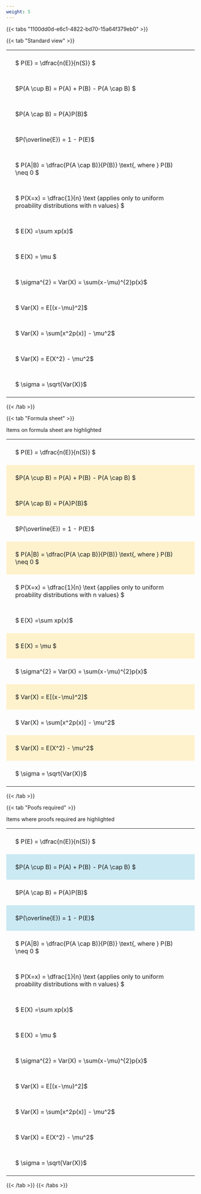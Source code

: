 ```yaml
---
weight: 5
---
```


{{< tabs "1100dd0d-e6c1-4822-bd70-15a64f379eb0" >}}

{{< tab "Standard view" >}}

<style type="text/css">
#T_064f6 th.col_heading {
  text-align: left;
  font-size: 1em;
}
#T_064f6 td {
  text-align: left;
  font-size: 1em;
  padding: 1.5em;
}
</style>
<table id="T_064f6">
  <thead>
  </thead>
  <tbody>
    <tr>
      <td id="T_064f6_row0_col0" class="data row0 col0" >$ P(E) = \dfrac{n(E)}{n(S)} $</td>
    </tr>
    <tr>
      <td id="T_064f6_row1_col0" class="data row1 col0" >$P(A \cup B) = P(A) + P(B) - P(A \cap B) $</td>
    </tr>
    <tr>
      <td id="T_064f6_row2_col0" class="data row2 col0" >$P(A \cap B)  = P(A)P(B)$</td>
    </tr>
    <tr>
      <td id="T_064f6_row3_col0" class="data row3 col0" >$P(\overline{E}) = 1 - P(E)$</td>
    </tr>
    <tr>
      <td id="T_064f6_row4_col0" class="data row4 col0" >$ P(A|B) = \dfrac{P(A \cap B)}{P(B)} \text{, where } P(B) \neq 0 $</td>
    </tr>
    <tr>
      <td id="T_064f6_row5_col0" class="data row5 col0" >$ P(X=x) =  \dfrac{1}{n} 
\text {applies only to uniform proability distributions with n values} $</td>
    </tr>
    <tr>
      <td id="T_064f6_row6_col0" class="data row6 col0" >$ E(X) =\sum xp(x)$</td>
    </tr>
    <tr>
      <td id="T_064f6_row7_col0" class="data row7 col0" >$ E(X) = \mu $</td>
    </tr>
    <tr>
      <td id="T_064f6_row8_col0" class="data row8 col0" >$ \sigma^{2} = Var(X) = \sum(x-\mu)^{2}p(x)$</td>
    </tr>
    <tr>
      <td id="T_064f6_row9_col0" class="data row9 col0" >$ Var(X) = E[(x-\mu)^2]$</td>
    </tr>
    <tr>
      <td id="T_064f6_row10_col0" class="data row10 col0" >$ Var(X) = \sum[x^2p(x)] - \mu^2$</td>
    </tr>
    <tr>
      <td id="T_064f6_row11_col0" class="data row11 col0" >$ Var(X) = E(X^2) - \mu^2$</td>
    </tr>
    <tr>
      <td id="T_064f6_row12_col0" class="data row12 col0" >$ \sigma = \sqrt{Var(X)}$</td>
    </tr>
  </tbody>
</table>
{{< /tab >}}

{{< tab "Formula sheet" >}}

Items on formula sheet are highlighted 
<br>
<style type="text/css">
#T_52333 th.col_heading {
  text-align: left;
  font-size: 1em;
}
#T_52333 td {
  text-align: left;
  font-size: 1em;
  padding: 1.5em;
}
#T_52333_row0_col0, #T_52333_row3_col0, #T_52333_row5_col0, #T_52333_row6_col0, #T_52333_row8_col0, #T_52333_row10_col0, #T_52333_row12_col0 {
  background-color: rgba(0,0,0,0);
}
#T_52333_row1_col0, #T_52333_row2_col0, #T_52333_row4_col0, #T_52333_row7_col0, #T_52333_row9_col0, #T_52333_row11_col0 {
  background-color: rgba(255,194,10, 0.2);
}
</style>
<table id="T_52333">
  <thead>
  </thead>
  <tbody>
    <tr>
      <td id="T_52333_row0_col0" class="data row0 col0" >$ P(E) = \dfrac{n(E)}{n(S)} $</td>
    </tr>
    <tr>
      <td id="T_52333_row1_col0" class="data row1 col0" >$P(A \cup B) = P(A) + P(B) - P(A \cap B) $</td>
    </tr>
    <tr>
      <td id="T_52333_row2_col0" class="data row2 col0" >$P(A \cap B)  = P(A)P(B)$</td>
    </tr>
    <tr>
      <td id="T_52333_row3_col0" class="data row3 col0" >$P(\overline{E}) = 1 - P(E)$</td>
    </tr>
    <tr>
      <td id="T_52333_row4_col0" class="data row4 col0" >$ P(A|B) = \dfrac{P(A \cap B)}{P(B)} \text{, where } P(B) \neq 0 $</td>
    </tr>
    <tr>
      <td id="T_52333_row5_col0" class="data row5 col0" >$ P(X=x) =  \dfrac{1}{n} 
\text {applies only to uniform proability distributions with n values} $</td>
    </tr>
    <tr>
      <td id="T_52333_row6_col0" class="data row6 col0" >$ E(X) =\sum xp(x)$</td>
    </tr>
    <tr>
      <td id="T_52333_row7_col0" class="data row7 col0" >$ E(X) = \mu $</td>
    </tr>
    <tr>
      <td id="T_52333_row8_col0" class="data row8 col0" >$ \sigma^{2} = Var(X) = \sum(x-\mu)^{2}p(x)$</td>
    </tr>
    <tr>
      <td id="T_52333_row9_col0" class="data row9 col0" >$ Var(X) = E[(x-\mu)^2]$</td>
    </tr>
    <tr>
      <td id="T_52333_row10_col0" class="data row10 col0" >$ Var(X) = \sum[x^2p(x)] - \mu^2$</td>
    </tr>
    <tr>
      <td id="T_52333_row11_col0" class="data row11 col0" >$ Var(X) = E(X^2) - \mu^2$</td>
    </tr>
    <tr>
      <td id="T_52333_row12_col0" class="data row12 col0" >$ \sigma = \sqrt{Var(X)}$</td>
    </tr>
  </tbody>
</table>
{{< /tab >}}

{{< tab "Poofs required" >}}

Items where proofs required are highlighted 
<br>
<style type="text/css">
#T_7cf7c th.col_heading {
  text-align: left;
  font-size: 1em;
}
#T_7cf7c td {
  text-align: left;
  font-size: 1em;
  padding: 1.5em;
}
#T_7cf7c_row0_col0, #T_7cf7c_row2_col0, #T_7cf7c_row4_col0, #T_7cf7c_row5_col0, #T_7cf7c_row6_col0, #T_7cf7c_row7_col0, #T_7cf7c_row8_col0, #T_7cf7c_row9_col0, #T_7cf7c_row10_col0, #T_7cf7c_row11_col0, #T_7cf7c_row12_col0 {
  background-color: rgba(0,0,0,0);
}
#T_7cf7c_row1_col0, #T_7cf7c_row3_col0 {
  background-color: rgba(0,150,200, 0.2);
}
</style>
<table id="T_7cf7c">
  <thead>
  </thead>
  <tbody>
    <tr>
      <td id="T_7cf7c_row0_col0" class="data row0 col0" >$ P(E) = \dfrac{n(E)}{n(S)} $</td>
    </tr>
    <tr>
      <td id="T_7cf7c_row1_col0" class="data row1 col0" >$P(A \cup B) = P(A) + P(B) - P(A \cap B) $</td>
    </tr>
    <tr>
      <td id="T_7cf7c_row2_col0" class="data row2 col0" >$P(A \cap B)  = P(A)P(B)$</td>
    </tr>
    <tr>
      <td id="T_7cf7c_row3_col0" class="data row3 col0" >$P(\overline{E}) = 1 - P(E)$</td>
    </tr>
    <tr>
      <td id="T_7cf7c_row4_col0" class="data row4 col0" >$ P(A|B) = \dfrac{P(A \cap B)}{P(B)} \text{, where } P(B) \neq 0 $</td>
    </tr>
    <tr>
      <td id="T_7cf7c_row5_col0" class="data row5 col0" >$ P(X=x) =  \dfrac{1}{n} 
\text {applies only to uniform proability distributions with n values} $</td>
    </tr>
    <tr>
      <td id="T_7cf7c_row6_col0" class="data row6 col0" >$ E(X) =\sum xp(x)$</td>
    </tr>
    <tr>
      <td id="T_7cf7c_row7_col0" class="data row7 col0" >$ E(X) = \mu $</td>
    </tr>
    <tr>
      <td id="T_7cf7c_row8_col0" class="data row8 col0" >$ \sigma^{2} = Var(X) = \sum(x-\mu)^{2}p(x)$</td>
    </tr>
    <tr>
      <td id="T_7cf7c_row9_col0" class="data row9 col0" >$ Var(X) = E[(x-\mu)^2]$</td>
    </tr>
    <tr>
      <td id="T_7cf7c_row10_col0" class="data row10 col0" >$ Var(X) = \sum[x^2p(x)] - \mu^2$</td>
    </tr>
    <tr>
      <td id="T_7cf7c_row11_col0" class="data row11 col0" >$ Var(X) = E(X^2) - \mu^2$</td>
    </tr>
    <tr>
      <td id="T_7cf7c_row12_col0" class="data row12 col0" >$ \sigma = \sqrt{Var(X)}$</td>
    </tr>
  </tbody>
</table>
{{< /tab >}}
{{< /tabs >}}